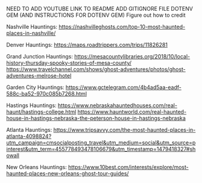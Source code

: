 NEED TO ADD YOUTUBE LINK TO README
ADD GITIGNORE FILE
DOTENV GEM (AND INSTRUCTIONS FOR DOTENV GEM)
Figure out how to credit

Nashville Hauntings:
https://nashvilleghosts.com/top-10-most-haunted-places-in-nashville/

Denver Hauntings:
https://maps.roadtrippers.com/trips/11826281

Grand Junction Hauntings:
https://mesacountylibraries.org/2018/10/local-history-thursday-spooky-stories-of-mesa-county/
https://www.travelchannel.com/shows/ghost-adventures/photos/ghost-adventures-melrose-hotel

Garden City Hauntings:
https://www.gctelegram.com/4b4ad5aa-eadf-588c-ba52-970c085b7268.html

Hastings Hauntings:
https://www.nebraskahauntedhouses.com/real-haunt/hastings-college.html
https://www.hauntworld.com/real-haunted-house-in-hastings-nebraska-the-peterson-house-in-hastings-nebraska

Atlanta Hauntings:
https://www.tripsavvy.com/the-most-haunted-places-in-atlanta-4098824?utm_campaign=cmsocialposting_travel&utm_medium=social&utm_source=pinterest&utm_term=455778493478106679&utm_timestamp=1479418327#showall

New Orleans Hauntings:
https://www.10best.com/interests/explore/most-haunted-places-new-orleans-ghost-tour-guides/





